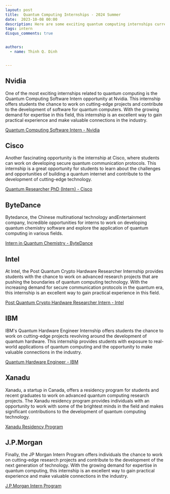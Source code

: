```yaml
---
layout: post
title:  Quantum Computing Internships - 2024 Summer
date:  2023-10-08 00:00
description: Here are some exciting quantum computing internships currently available for students and recent graduates from Nvidia, Cisco, IBM and so on.
tags: intern
disqus_comments: true


authors:
  - name: Thinh Q. Dinh


---
```

## **Nvidia**

One of the most exciting internships related to quantum computing is the Quantum Computing Software Intern opportunity at Nvidia. This internship offers students the chance to work on cutting-edge projects and contribute to the development of software for quantum computers. With the growing demand for expertise in this field, this internship is an excellent way to gain practical experience and make valuable connections in the industry.

[Quantum Computing Software Intern - Nvidia](https://nvidia.wd5.myworkdayjobs.com/en-US/NVIDIAExternalCareerSite/job/Quantum-Computing-Software-Intern_JR1973188)

## **Cisco**

Another fascinating opportunity is the internship at Cisco, where students can work on developing secure quantum communication protocols. This internship is a great opportunity for students to learn about the challenges and opportunities of building a quantum internet and contribute to the development of cutting-edge technology.

[Quantum Researcher PhD (Intern) - Cisco](https://jobs.cisco.com/jobs/ProjectDetail/Quantum-Researcher-PhD-Intern-United-States/1405086)

## **ByteDance**

Bytedance, the Chinese multinational technology andEntertainment company, Incredible opportunities for interns to work on developing quantum chemistry software and explore the application of quantum computing in various fields.

[Intern in Quantum Chemistry - ByteDance](https://jobs.bytedance.com/en/position/7270223451197540669/detail?spread=BSPP2KS)

## **Intel**

At Intel, the Post Quantum Crypto Hardware Researcher Internship provides students with the chance to work on advanced research projects that are pushing the boundaries of quantum computing technology. With the increasing demand for secure communication protocols in the quantum era, this internship is an excellent way to gain practical experience in this field.

[Post Quantum Crypto Hardware Researcher Intern - Intel](https://jobs.intel.com/en/job/-/-/599/55384436272)

## **IBM**

IBM's Quantum Hardware Engineer Internship offers students the chance to work on cutting-edge projects revolving around the development of quantum hardware. This internship provides students with exposure to real-world applications of quantum computing and the opportunity to make valuable connections in the industry.

[Quantum Hardware Engineer - IBM](https://careers.ibm.com/job/19232081/2024-summer-intern-quantum-hardware-engineer-remote/)

## **Xanadu**

Xanadu, a startup in Canada, offers a residency program for students and recent graduates to work on advanced quantum computing research projects. The Xanadu residency program provides individuals with an opportunity to work with some of the brightest minds in the field and makes significant contributions to the development of quantum computing technology.

[Xanadu Residency Program](https://xanadu.applytojob.com/apply/CPPWQlGLI3/Xanadu-Residency-Program-2024)

## **J.P.Morgan**

Finally, the JP Morgan Intern Program offers individuals the chance to work on cutting-edge research projects and contribute to the development of the next generation of technology. With the growing demand for expertise in quantum computing, this internship is an excellent way to gain practical experience and make valuable connections in the industry.

[J.P.Morgan Intern Program](https://careers.jpmorgan.com/global/en/students/programs/research-technologies-summer-associate-program)